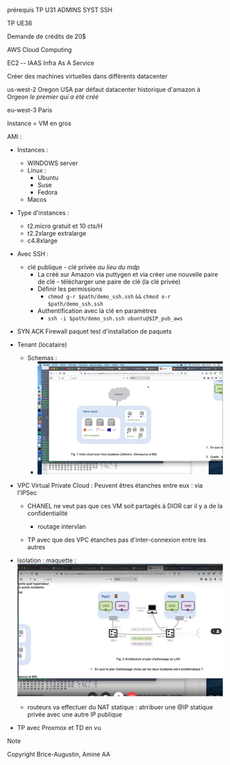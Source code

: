 prérequis TP U31 ADMINS SYST SSH

TP UE36 

Demande de crédits de 20$ 

AWS Cloud Computing

EC2 -- IAAS Infra As A Service


Créer des machines virtuelles dans différents datacenter

us-west-2 Oregon USA par défaut
datacenter historique d'amazon à Orgeon *le premier qui a été créé*




eu-west-3 Paris




Instance = VM en gros




AMI :
- Instances : 
    - WINDOWS server
    - Linux :
        - Ubuntu
        - Suse
        - Fedora
    - Macos




- Type d'instances :
    - t2.micro gratuit et 10 cts/H
    - t2.2xlarge extralarge
    - c4.8xlarge

- Avec SSH :
    - clé publique - clé privée *au lieu du mdp*
        - La créé sur Amazon via puttygen et via créer une nouvelle paire de clé - télécharger une paire de clé (la clé privée)
        - Définir les permissions
            <!-- - `chmod 600 $path/demo_ssh.ssh` -->
            - `chmod g-r $path/demo_ssh.ssh` `&&` `chmod o-r $path/demo_ssh.ssh`
        - Authentification avec la clé en paramètres
            - `ssh -i $path/demo_ssh.ssh ubuntu@$IP_pub_aws`


- SYN ACK Firewall paquet test d'installation de paquets


- Tenant (locataire)
    - Schemas : 
        - ![schema_TP1](./images/Capture_decran_2021-05-19_121310.png)
        <!-- - :::image type="complex" source="images/Capture_decran 2021-05-19121310.png" alt-text="schema1_TP":::
        :::image-end::: -->

- VPC Virtual Private Cloud : Peuvent êtres étanches entre eux : via l'IPSec
    - CHANEL ne veut pas que ces VM soit partagés à DIOR car il y a de la confidentialité
        - routage intervlan
        
    - TP avec que des VPC étanches pas d'inter-connexion entre les autres

- isolation : maquette :
    ![schema2](./images/Capture_decran_2021-05-19_122403.png)
    
    - routeurs va effectuer du NAT statique : atrribuer une @IP statique privée avec une autre IP publique

- TP avec Proxmox et TD en vu

<!-- -  -->



> [!NOTE]
> Copyright Brice-Augustin, Amine AA